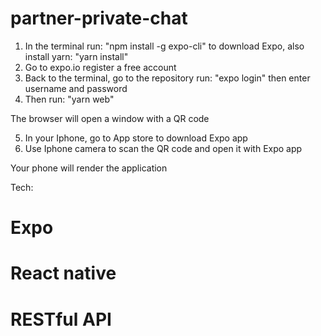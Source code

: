 # partner-private-chat

1. In the terminal run: "npm install -g expo-cli" to download Expo, also install yarn: "yarn install"
2. Go to expo.io register a free account
3. Back to the terminal, go to the repository run: "expo login" then enter username and password
4. Then run: "yarn web"

The browser will open a window with a QR code

5. In your Iphone, go to App store to download Expo app
6. Use Iphone camera to scan the QR code and open it with Expo app

Your phone will render the application

Tech:
# Expo
# React native
# RESTful API
